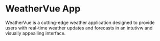 # WeatherVue App
 WeatherVue is a cutting-edge weather application designed to provide users with real-time weather updates and forecasts in an intutivw and visually appealling interface.
